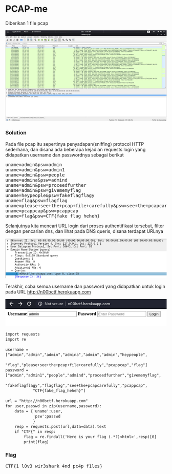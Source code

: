 <h1><b>PCAP-me</b></h1>
<p>Diberikan 1 file pcap</p>
<p align="center">
  <img src="https://github.com/enomarozi/CTF-Writeup/blob/master/Wireshark/Images/pcapNG.jpg">
</p>
<h3><b>Solution</b></h3>
<p>Pada file pcap itu sepertinya penyadapan(sniffing) protocol HTTP sederhana, dan disana ada beberapa kejadian requests login yang didapatkan username dan passwordnya sebagai berikut</p>
<pre>
uname=admin&psw=admin
uname=admin&psw=admin1
uname=admin&psw=people
uname=admina&psw=admind
uname=admin&psw=proceedfurther
uname=admin&psw=givememyflag
uname=heypeople&psw=fakeflagflagy
uname=flag&psw=flagflag
uname=please+see+the+pcap+file+carefully&psw=see+the+pcapcarefully
uname=pcappcap&psw=pcappcap
uname=flag&psw=CTF{fake_flag_heheh}
</pre>
<p>Selanjutnya kita mencari URL login dari proses authentifikasi tersebut, filter dengan pencarian dns, dan lihat pada DNS queris, disana terdapat URLnya</p>
<p align="center">
  <img src="https://github.com/enomarozi/CTF-Writeup/blob/master/Wireshark/Images/pcapNG1.jpg">
</p>
<p>Terakhir, coba semua username dan password yang didapatkan untuk login pada URL <a href="http://n00bctf.herokuapp.com/">http://n00bctf.herokuapp.com</a></p>
<p align='center'>
  <img src="https://github.com/enomarozi/CTF-Writeup/blob/master/Wireshark/Images/pcapNG2.jpg">
</p>

```python3
import requests
import re

username = ["admin","admin","admin","admina","admin","admin","heypeople",
            "flag","please+see+the+pcap+file+carefully","pcappcap","flag"]
password = ["admin","admin1","people","admind","proceedfurther","givememyflag",
            "fakeflagflagy","flagflag","see+the+pcapcarefully","pcappcap",
            "CTF{fake_flag_heheh}"]

url = "http://n00bctf.herokuapp.com"
for user,passwd in zip(username,password):
    data = {'uname':user,
            'psw':passwd
            }
    resp = requests.post(url,data=data).text
    if "CTF{" in resp:
        flag = re.findall('Here is your flag (.*?)<html>',resp)[0]
        print(flag)

```
<h3><b>Flag</b></h3>
<pre>
CTF{1_l0v3_wir3shark_4nd_pc4p_f1les}
</pre>
